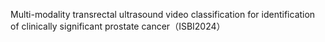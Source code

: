Multi-modality transrectal ultrasound video classification for identification of clinically significant prostate cancer（ISBI2024）
